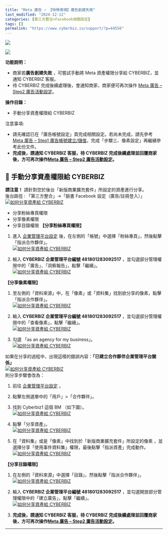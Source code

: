 ```yaml
---
title: "Meta 廣告 – 【特殊情境】廣告創建失敗"
last_modified: "2024-12-12"
categories: [第三方整合>Facebook相關設定]
tags: []
permalink: "https://www.cyberbiz.io/support/?p=44556"
---
```


![](https://www.cyberbiz.io/support/wp-content/uploads/適用站別.png)

[![](https://www.cyberbiz.io/support/wp-content/uploads/台灣站.png)](https://www.cyberbiz.io/support/?page_id=2490)

**功能說明：**  

* 商家若**廣告創建失敗** ，可嘗試手動將 Meta 資產權限分享給 CYBERBIZ，並通知 CYBERBIZ 客服。
* 待 CYBERBIZ 完成後續處理後，會通知商家，商家便可再次操作 [Meta 廣告 – Step2 廣告活動設定](https://www.cyberbiz.io/support/?p=1755)。

**操作目錄：**

* 手動分享資產權限給 CYBERBIZ

注意事項:  

* 請先確認已在「廣告帳號設定」頁完成相關設定。若尚未完成，請先參考 [Meta 廣告 – Step1 廣告帳號建立/儲值](https://www.cyberbiz.io/support/?p=17882)，完成「步驟三、像素設定」再繼續參考此份文件。
* **完成後，請通知 CYBERBIZ 客服，待 CYBERBIZ 完成後續處理並回覆商家後，方可再次操作[Meta 廣告 – Step2 廣告活動設定](https://www.cyberbiz.io/support/?p=1755)。**

## 📌 手動分享資產權限給 CYBERBIZ


**請注意！** 請針對您於後台「新版商業擴充套件」所設定的資產進行分享。  
後台路徑 :  「第三方整合」→「臉書 Facebook 設定（廣告/註冊登入）」  
[![如何分享資產給 CYBERBIZ](https://www.cyberbiz.io/support/wp-content/uploads/如何分享資產給-CYBERBIZ01.png)](https://www.cyberbiz.io/support/wp-content/uploads/如何分享資產給-CYBERBIZ01.png)  

* 分享粉絲專頁權限
* 分享像素權限
* 分享目錄權限
**【分享粉絲專頁權限】**  

1. 進入 [企業管理平台設定](https://business.facebook.com/business/loginpage/?next=https%3A%2F%2Fbusiness.facebook.com%2Fsettings) 後，在左側的「帳號」中選擇「粉絲專頁」，然後點擊「指派合作夥伴」。  
[![如何分享資產給 CYBERBIZ](https://www.cyberbiz.io/support/wp-content/uploads/如何分享資產給-CYBERBIZ02.png)](https://www.cyberbiz.io/support/wp-content/uploads/如何分享資產給-CYBERBIZ02.png)



2. 輸入 **CYBERBIZ 企業管理平台編號 481801283092517** ，並勾選部分管理權限中的「廣告」、「洞察報告」，點擊「繼續」。  
[![如何分享資產給 CYBERBIZ](https://www.cyberbiz.io/support/wp-content/uploads/如何分享資產給-CYBERBIZ03.png)](https://www.cyberbiz.io/support/wp-content/uploads/如何分享資產給-CYBERBIZ03.png)


**【分享像素權限】**  

1. 至左側的「資料來源」中，在「像素」或「資料集」找到欲分享的像素，點擊「指派合作夥伴」。  
[![如何分享資產給 CYBERBIZ](https://www.cyberbiz.io/support/wp-content/uploads/如何分享資產給-CYBERBIZ04.png)](https://www.cyberbiz.io/support/wp-content/uploads/如何分享資產給-CYBERBIZ04.png)



2. 輸入 **CYBERBIZ 企業管理平台編號 481801283092517** ，並勾選部分管理權限中的「查看像素」，點擊「繼續」。  
[![如何分享資產給 CYBERBIZ](https://www.cyberbiz.io/support/wp-content/uploads/如何分享資產給-CYBERBIZ05.png)](https://www.cyberbiz.io/support/wp-content/uploads/如何分享資產給-CYBERBIZ05.png)



3. 勾選 「as an agency for my business」。  
[![如何分享資產給 CYBERBIZ](https://www.cyberbiz.io/support/wp-content/uploads/如何分享資產給-CYBERBIZ06.png)](https://www.cyberbiz.io/support/wp-content/uploads/如何分享資產給-CYBERBIZ06.png)


如果在分享的過程中，出現這樣的錯誤內容：**「已建立合作夥伴企業管理平台關係」**  
[![如何分享資產給 CYBERBIZ](https://www.cyberbiz.io/support/wp-content/uploads/如何分享資產給-CYBERBIZ11.png)](https://www.cyberbiz.io/support/wp-content/uploads/如何分享資產給-CYBERBIZ11.png)  
則分享步驟會改為：

1. 前往 [企業管理平台設定](https://business.facebook.com/business/loginpage/?next=https%3A%2F%2Fbusiness.facebook.com%2Fsettings) 。


2. 點擊左側選單中的「用戶」>「合作夥伴」。


3. 找到 Cyberbiz1 這個 BM （如下圖）。  
[![如何分享資產給 CYBERBIZ](https://www.cyberbiz.io/support/wp-content/uploads/如何分享資產給-CYBERBIZ12.png)](https://www.cyberbiz.io/support/wp-content/uploads/如何分享資產給-CYBERBIZ12.png)

4. 點擊「分享資產」。  
[![如何分享資產給 CYBERBIZ](https://www.cyberbiz.io/support/wp-content/uploads/如何分享資產給-CYBERBIZ13.png)](https://www.cyberbiz.io/support/wp-content/uploads/如何分享資產給-CYBERBIZ13.png)

5. 在「資料集」或是「像素」中找到於「新版商業擴充套件」所設定的像素 ，並選擇分享「使用事件資料集」權限，最後點擊「指派資產」完成動作。  
[![如何分享資產給 CYBERBIZ](https://www.cyberbiz.io/support/wp-content/uploads/如何分享資產給-CYBERBIZ14.png)](https://www.cyberbiz.io/support/wp-content/uploads/如何分享資產給-CYBERBIZ14.png)

**【分享目錄權限】**  

1. 在左側的「資料來源」中選擇「目錄」，然後點擊「指派合作夥伴」。  
[![如何分享資產給 CYBERBIZ](https://www.cyberbiz.io/support/wp-content/uploads/如何分享資產給-CYBERBIZ07.png)](https://www.cyberbiz.io/support/wp-content/uploads/如何分享資產給-CYBERBIZ07.png)



2. 輸入 **CYBERBIZ 企業管理平台編號 481801283092517** ，並勾選開放部分管理權限中的「建立廣告」，點擊「繼續」。  
[![如何分享資產給 CYBERBIZ](https://www.cyberbiz.io/support/wp-content/uploads/如何分享資產給-CYBERBIZ08.png)](https://www.cyberbiz.io/support/wp-content/uploads/如何分享資產給-CYBERBIZ08.png)



3. **完成後，請通知 CYBERBIZ 客服，待 CYBERBIZ 完成後續處理並回覆商家後，方可再次操作[Meta 廣告 – Step2 廣告活動設定](https://www.cyberbiz.io/support/?p=1755)。**

* * *

